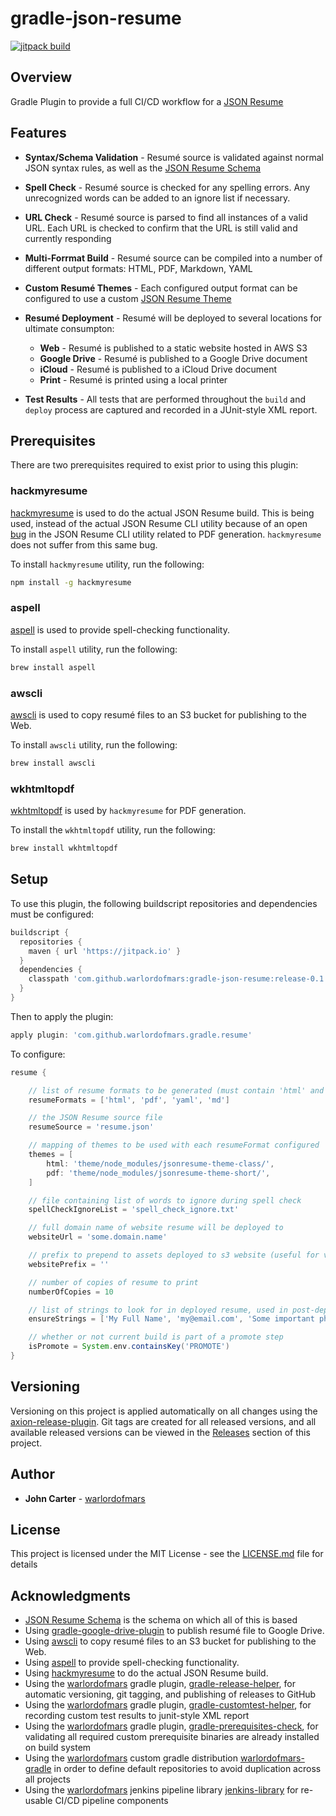 # gradle-json-resume

[![jitpack build](https://jitpack.io/v/warlordofmars/gradle-json-resume.svg)](https://jitpack.io/#warlordofmars/gradle-json-resume)

## Overview

Gradle Plugin to provide a full CI/CD workflow for a [JSON Resume](https://jsonresume.org/)

## Features

* **Syntax/Schema Validation** - Resumé source is validated against normal JSON syntax rules, as well as the [JSON Resume Schema](https://jsonresume.org/schema/)
* **Spell Check** - Resumé source is checked for any spelling errors.  Any unrecognized words can be added to an ignore list if necessary.
* **URL Check** - Resumé source is parsed to find all instances of a valid URL.  Each URL is checked to confirm that the URL is still valid and currently responding
* **Multi-Forrmat Build** - Resumé source can be compiled into a number of different output formats:  HTML, PDF, Markdown, YAML
* **Custom Resumé Themes** - Each configured output format can be configured to use a custom [JSON Resume Theme](https://jsonresume.org/themes/)
* **Resumé Deployment** - Resumé will be deployed to several locations for ultimate consumpton:
  * **Web** - Resumé is published to a static website hosted in AWS S3
  * **Google Drive** - Resumé is published to a Google Drive document
  * **iCloud** - Resumé is published to a iCloud Drive document
  * **Print** - Resumé is printed using a local printer

* **Test Results** - All tests that are performed throughout the `build` and `deploy` process are captured and recorded in a JUnit-style XML report.

## Prerequisites

There are two prerequisites required to exist prior to using this plugin:

### hackmyresume

[hackmyresume](https://github.com/hacksalot/HackMyResume) is used to do the actual JSON Resume build.  This is being used, instead of the actual JSON Resume CLI utility because of an open [bug](https://github.com/jsonresume/resume-cli/issues/94) in the JSON Resume CLI utility related to PDF generation.  `hackmyresume` does not suffer from this same bug.

To install `hackmyresume` utility, run the following:

```bash
npm install -g hackmyresume
```

### aspell

[aspell](http://aspell.net/) is used to provide spell-checking functionality.

To install `aspell` utility, run the following:

```bash
brew install aspell
```

### awscli

[awscli](https://aws.amazon.com/cli/) is used to copy resumé files to an S3 bucket for publishing to the Web.

To install `awscli` utility, run the following:

```bash
brew install awscli
```

### wkhtmltopdf

[wkhtmltopdf](https://wkhtmltopdf.org/) is used by `hackmyresume` for PDF generation.

To install the `wkhtmltopdf` utility, run the following:

```bash
brew install wkhtmltopdf
```

## Setup

To use this plugin, the following buildscript repositories and dependencies must be configured:

```gradle
buildscript {
  repositories {
    maven { url 'https://jitpack.io' }
  }
  dependencies {
    classpath 'com.github.warlordofmars:gradle-json-resume:release-0.1.3'
  }
}
```

Then to apply the plugin:

```gradle
apply plugin: 'com.github.warlordofmars.gradle.resume'
```

To configure:

```gradle
resume {

    // list of resume formats to be generated (must contain 'html' and 'pdf')
    resumeFormats = ['html', 'pdf', 'yaml', 'md']

    // the JSON Resume source file
    resumeSource = 'resume.json'

    // mapping of themes to be used with each resumeFormat configured
    themes = [
        html: 'theme/node_modules/jsonresume-theme-class/',
        pdf: 'theme/node_modules/jsonresume-theme-short/',
    ]

    // file containing list of words to ignore during spell check
    spellCheckIgnoreList = 'spell_check_ignore.txt'

    // full domain name of website resume will be deployed to
    websiteUrl = 'some.domain.name'

    // prefix to prepend to assets deployed to s3 website (useful for versioned folders)
    websitePrefix = ''

    // number of copies of resume to print
    numberOfCopies = 10

    // list of strings to look for in deployed resume, used in post-deploy validation
    ensureStrings = ['My Full Name', 'my@email.com', 'Some important phrase that can\'t be missed!']

    // whether or not current build is part of a promote step
    isPromote = System.env.containsKey('PROMOTE')
}
```

## Versioning

Versioning on this project is applied automatically on all changes using the [axion-release-plugin](https://github.com/allegro/axion-release-plugin).  Git tags are created for all released versions, and all available released versions can be viewed in the [Releases](https://github.com/warlordofmars/gradle-json-resume/releases) section of this project.

## Author

* **John Carter** - [warlordofmars](https://github.com/warlordofmars)

## License

This project is licensed under the MIT License - see the [LICENSE.md](LICENSE.md) file for details

## Acknowledgments

* [JSON Resume Schema](https://jsonresume.org/schema/) is the schema on which all of this is based
* Using [gradle-google-drive-plugin](https://github.com/valnaumov/gradle-google-drive-plugin) to publish resumé file to Google Drive.
* Using [awscli](https://aws.amazon.com/cli/) to copy resumé files to an S3 bucket for publishing to the Web.
* Using [aspell](http://aspell.net/) to provide spell-checking functionality.
* Using [hackmyresume](https://github.com/hacksalot/HackMyResume) to do the actual JSON Resume build.
* Using the [warlordofmars](https://github.com/warlordofmars) gradle plugin, [gradle-release-helper](https://github.com/warlordofmars/gradle-release-helper), for automatic versioning, git tagging, and publishing of releases to GitHub
* Using the [warlordofmars](https://github.com/warlordofmars) gradle plugin, [gradle-customtest-helper](https://github.com/warlordofmars/gradle-customtest-helper), for recording custom test results to junit-style XML report
* Using the [warlordofmars](https://github.com/warlordofmars) gradle plugin, [gradle-prerequisites-check](https://github.com/warlordofmars/gradle-prerequisites-check), for validating all required custom prerequisite binaries are already installed on build system
* Using the [warlordofmars](https://github.com/warlordofmars) custom gradle distribution [warlordofmars-gradle](https://github.com/warlordofmars/warlordofmars-gradle) in order to define default repositories to avoid duplication across all projects
* Using the [warlordofmars](https://github.com/warlordofmars) jenkins pipeline library [jenkins-library](https://github.com/warlordofmars/jenkins-library) for re-usable CI/CD pipeline components
